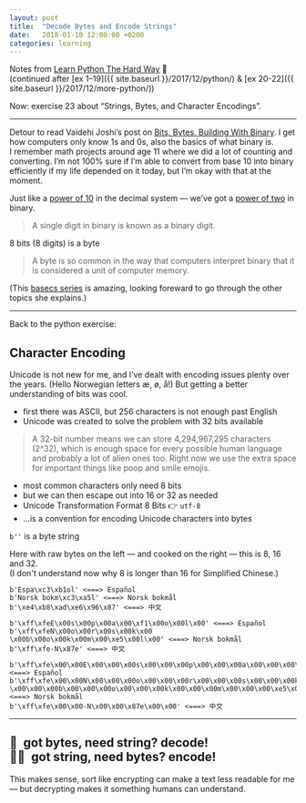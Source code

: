 ```yaml
---
layout: post
title:  "Decode Bytes and Encode Strings"
date:   2018-01-10 12:00:00 +0200
categories: learning
---
```


Notes from [Learn Python The Hard Way](https://learncodethehardway.org/python/) 🐍 <br>
(continued after [ex 1–19]({{ site.baseurl }}/2017/12/python/) &
[ex 20-22]({{ site.baseurl }}/2017/12/more-python/))

Now: exercise 23 about “Strings, Bytes, and Character Encodings”.

---

Detour to read Vaidehi Joshi’s post on [Bits, Bytes, Building With Binary](https://medium.com/basecs/bits-bytes-building-with-binary-13cb4289aafa). I get how computers only know 1s and 0s, also the basics of what binary is. I&nbsp;remember math projects around age 11 where we did a lot of counting and converting. I’m not 100% sure if I’m able to convert from base 10 into binary efficiently if my life depended on it today, but I’m okay with that at the moment.

Just like a [power of 10](https://en.wikipedia.org/wiki/Power_of_10) in the decimal system — we’ve got a [power of two](https://en.wikipedia.org/wiki/Power_of_two) in binary.

> A single digit in binary is known as a binary digit.

8 bits (8 digits) is a byte

> A byte is so common in the way that computers interpret binary that it is considered a unit of computer memory.

(This [basecs series](https://github.com/vaidehijoshi/basecs-series) is amazing, looking foreward to go through the other topics she explains.)

---

Back to the python exercise:

## Character Encoding

Unicode is not new for me, and I’ve dealt with encoding issues plenty over the years. (Hello Norwegian letters æ, ø, å!) But getting a better understanding of bits was cool.

* first there was ASCII, but 256 characters is not enough past English
* Unicode was created to solve the problem with 32 bits available

> A 32-bit number means we can store 4,294,967,295 characters (2^32), which is enough space for every possible human language and probably a lot of alien ones too. Right now we use the extra space for important things like poop and smile emojis.


* most common characters only need 8 bits
* but we can then escape out into 16 or 32 as needed
* Unicode Transformation Format 8 Bits 👉 `utf-8`
* …is a convention for encoding Unicode characters into bytes


`b''` is a byte string

Here with raw bytes on the left — and cooked on the right — this is 8, 16 and 32.<br>
(I don't understand now why 8 is longer than 16 for Simplified Chinese.)

```
b'Espa\xc3\xb1ol' <===> Español
b'Norsk bokm\xc3\xa5l' <===> Norsk bokmål
b'\xe4\xb8\xad\xe6\x96\x87' <===> 中文
```

```
b'\xff\xfeE\x00s\x00p\x00a\x00\xf1\x00o\x00l\x00' <===> Español
b'\xff\xfeN\x00o\x00r\x00s\x00k\x00 \x00b\x00o\x00k\x00m\x00\xe5\x00l\x00' <===> Norsk bokmål
b'\xff\xfe-N\x87e' <===> 中文
```

```
b'\xff\xfe\x00\x00E\x00\x00\x00s\x00\x00\x00p\x00\x00\x00a\x00\x00\x00\xf1\x00\x00\x00o\x00\x00\x00l\x00\x00\x00' <===> Español
b'\xff\xfe\x00\x00N\x00\x00\x00o\x00\x00\x00r\x00\x00\x00s\x00\x00\x00k\x00\x00\x00 \x00\x00\x00b\x00\x00\x00o\x00\x00\x00k\x00\x00\x00m\x00\x00\x00\xe5\x00\x00\x00l\x00\x00\x00' <===> Norsk bokmål
b'\xff\xfe\x00\x00-N\x00\x00\x87e\x00\x00' <===> 中文
```

---

## 🤖&ensp;got bytes, need string? decode!<br>💁‍♀️&ensp;got string, need bytes? encode!

This makes sense, sort like encrypting can make a text less readable for me — but decrypting makes it something humans can understand.
